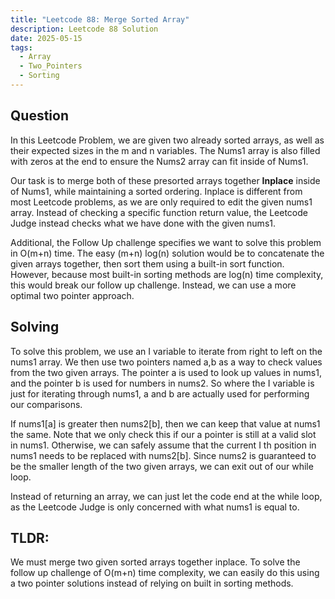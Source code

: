 ```yaml
---
title: "Leetcode 88: Merge Sorted Array"
description: Leetcode 88 Solution
date: 2025-05-15
tags:
  - Array
  - Two_Pointers
  - Sorting
---
```

## Question
In this Leetcode Problem, we are given two already sorted arrays, as well as their expected sizes in the m and n variables. The Nums1 array is also filled with zeros at the end to ensure the Nums2 array can fit inside of Nums1. 

Our task is to merge both of these presorted arrays together **Inplace** inside of Nums1, while maintaining a sorted ordering. Inplace is different from most Leetcode problems, as we are only required to edit the given nums1 array. Instead of checking a specific function return value, the Leetcode Judge instead checks what we have done with the given nums1.

Additional, the Follow Up challenge specifies we want to solve this problem in O(m+n) time. The easy (m+n) log(n) solution would be to concatenate the given arrays together, then sort them using a built-in sort function. However, because most built-in sorting methods are log(n) time complexity, this would break our follow up challenge. Instead, we can use a more optimal two pointer approach.

## Solving
To solve this problem, we use an I variable to iterate from right to left on the nums1 array. We then use two pointers named a,b as a way to check values from the two given arrays. The pointer a is used to look up values in nums1, and the pointer b is used for numbers in nums2. So where the I variable is just for iterating through nums1, a and b are actually used for performing our comparisons.

If nums1[a] is greater then nums2[b], then we can keep that value at nums1 the same. Note that we only check this if our a pointer is still at a valid slot in nums1. Otherwise, we can safely assume that the current I th position in nums1 needs to be replaced with nums2[b]. Since nums2 is guaranteed to be the smaller length of the two given arrays, we can exit out of our while loop.

Instead of returning an array, we can just let the code end at the while loop, as the Leetcode Judge is only concerned with what nums1 is equal to.

## TLDR:
We must merge two given sorted arrays together inplace. To solve the follow up challenge of O(m+n) time complexity, we can easily do this using a two pointer solutions instead of relying on built in sorting methods.
